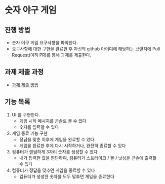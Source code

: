 # 숫자 야구 게임

## 진행 방법

* 숫자 야구 게임 요구사항을 파악한다.
* 요구사항에 대한 구현을 완료한 후 자신의 github 아이디에 해당하는 브랜치에 Pull Request(이하 PR)를 통해 과제를 제출한다.

## 과제 제출 과정

* [과제 제출 방법](https://github.com/next-step/nextstep-docs/tree/master/precourse)

## 기능 목록

1. UI 를 구현한다.
    - 게임 시작 메시지를 콘솔로 볼 수 있다
    - 숫자를 입력할 수 있다
2. 게임 종료 기능 구현
    - 정답을 맞춘 이후에 게임을 완료할 수 있다
    - 게임을 완료한 후에 다시 시작하거나, 완전히 종료할 수 있다
3. 컴퓨터가 랜덤하게 3자리 숫자를 생성할 수 있다
    - 내가 입력한 값을 판단하여, 컴퓨터가 스트라이크 / 볼 / 낫싱을 콘솔에 출력할 수 있다
4. 컴퓨터가 정답을 맞추면 게임을 종료할 수 있다
    - 컴퓨터가 생성한 숫자를 모두 맞추면 게임을 종료한다 
